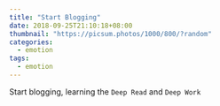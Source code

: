 ```yaml
---
title: "Start Blogging"
date: 2018-09-25T21:10:18+08:00
thumbnail: "https://picsum.photos/1000/800/?random"
categories:
  - emotion
tags:
  - emotion
---
```


Start blogging, learning the `Deep Read` and `Deep Work`



